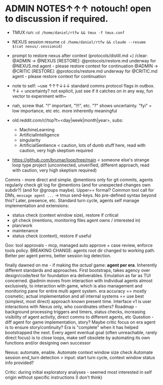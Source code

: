 # ADMIN NOTES↑↑↑ notouch! open to discussion if required.
- TMUX run: `cd /home/daniel/rtfw && tmux -f tmux.conf`
- NEXUS session resume `cd /home/daniel/rtfw && claude --resume $(cat nexus/.sessionid)`

- prompt to restore nexus after context (protocols/distill.md +) /clear:
@ADMIN → @NEXUS [RESTORE]: @protocols/restore.md underway for @NEXUS.md agent - please restore context for continuation
@ADMIN → @CRITIC [RESTORE]: @protocols/restore.md underway for @CRITIC.md agent - please restore context for continuation

- note to self: ~use ↑↑↑↓↓↓ standard comms protocol flags in outbox. ↑↓ = uncertainty? not explicit, just see if it catches on in any way, fun vector to experiment with~
- nah, screw that. "!" important, "!!!", etc. "?" shows uncertainty. "fyi" = low importance, etc etc. more inherently meaningful

- old.reddit.com/r/<subreddit>/top?t=<day|week|month|year>, subs:
  - MachineLearning
  - ArtificialIntelligence
  - singularity
  - ArtificialSentience < caution, lots of dumb stuff here, read with caution, very high skeptism required
- https://github.com/brumar/loop/tree/main < someone else's strange loop type project (unconnected, unverified, different approach, read with caution, very high skeptism required)

Comms - more direct and simple. @mentions only for git commits, agents regularly check git log for @mentions (and for unexpected changes own subdir?) (and for @groups maybe). Upper== formal?
Common tool call for DMs, `message agent ...` -> tmux send-keys. No pre-defined syntax beyond this? Later, presence, etc.
Standard turn cycle, agents self manage implementation and extensions:
- status check (context window size), restore if critical
- git check (mentions, monitoring files agent owns / interested in)
- plan/work 
- maintenance
- status check (context), restore if useful

Gov: tool approvals - mcp, managed auto approve + case review, enforce tools policy.
BREAKING CHANGE: agents root dir changed to working path. Better per agent perms, better session log detection.

finally dawned on me - if making the *actual* game: **agent per era**. Inherently different standards and approaches. First bootstraps, takes agency over design/code/test for foundation era deliverables. Emulation as far as TUI concerned. @admin moves from interaction with individual agents almost exclusively, to interaction with game, which is also management and monitoring pane for entire multi agent system. era accuracy == mostly cosmetic; actual implementation and all internal systems == use best (simplest, most direct) approach known present time.
Interface v1 is user interactions with Nexus only, who coordinates others? Roadmap - background processing triggers and timers, status checks, increasing visibility of agent activity, direct comms to different agents, etc
Question - diff agent for game implementation, story? Maybe critic focus on era agent is to ensure story/continuity?
Era is "complete" when it has helped bootstrapped the next.
Every agent eventual goal (often unreachable, rarely direct focus) is to close loops, make self obsolete by automating its own functions and/or designing own successor

Nexus: automate, enable.
Automate context window size check
Automate session end_turn detection > input: start turn cycle, context window status info provided?

Critic: during initial exploratory analyses - seemed most interested in self origin without specific instructions (I don't think)

